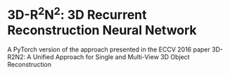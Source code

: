 # 3D-R<sup>2</sup>N<sup>2</sup>: 3D Recurrent Reconstruction Neural Network

A PyTorch version of the approach presented in the ECCV 2016 paper 3D-R2N2: A Unified Approach for Single and Multi-View 3D Object Reconstruction